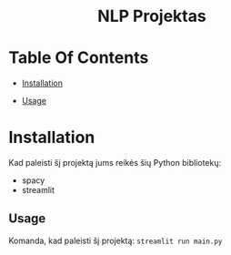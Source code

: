 <div align="center" id="top"><p>
  <br><h1>NLP Projektas</h1></div>

# Table Of Contents

- [Installation](#installation)

- [Usage](#usage)

# Installation

Kad paleisti šį projektą jums reikės šių Python bibliotekų:

- spacy
- streamlit

## Usage

Komanda, kad paleisti šį projektą:
`streamlit run main.py`
